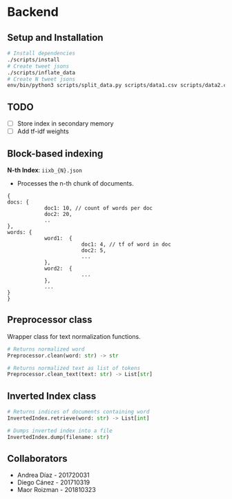 # Backend

## Setup and Installation

```bash
# Install dependencies
./scripts/install
# Create tweet jsons
./scripts/inflate_data
# Create N tweet jsons
env/bin/python3 scripts/split_data.py scripts/data1.csv scripts/data2.csv --maxn N
```

## TODO
- [ ] Store index in secondary memory
- [ ] Add tf-idf weights

## Block-based indexing

**N-th Index**: `iixb_{N}.json`
- Processes the n-th chunk of documents.

```
{
docs: {
            doc1: 10, // count of words per doc
            doc2: 20,
            ..
},
words: {
            word1:  {
                        doc1: 4, // tf of word in doc
                        doc2: 5,
                        ...
            },
            word2:  {
                        ...
            },
            ...
}
}
```

## Preprocessor class

Wrapper class for text normalization functions.

```python
# Returns normalized word
Preprocessor.clean(word: str) -> str
```

```python
# Returns normalized text as list of tokens
Preprocessor.clean_text(text: str) -> List[str]
```

## Inverted Index class

```python
# Returns indices of documents containing word
InvertedIndex.retrieve(word: str) -> List[int]
```

```python
# Dumps inverted index into a file
InvertedIndex.dump(filename: str)
```


## Collaborators

- Andrea Díaz - 201720031
- Diego Cánez - 201710319
- Maor Roizman - 201810323
